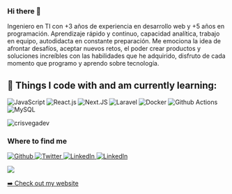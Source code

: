 ### Hi there 👋

<p>Ingeniero en TI con +3 años de experiencia en desarrollo web y +5 años en programación. Aprendizaje rápido y continuo, capacidad analítica, trabajo en equipo, autodidacta en constante preparación. Me emociona la idea de afrontar desafíos, aceptar nuevos retos, el poder crear productos y soluciones increíbles con las habilidades que he adquirido, disfruto de cada momento que programo y aprendo sobre tecnología.</p>

<h2>🚀 Things I code with and am currently learning:</h2>

![JavaScript](https://img.shields.io/badge/javascript-323330.svg?style=for-the-badge&logo=javascript&logoColor=%23F7DF1E)
![React.js](https://img.shields.io/badge/reactjs-09d9fe.svg?style=for-the-badge&logo=react&logoColor=FFFFFF)
![Next.JS](https://img.shields.io/badge/Next.JS-black?style=for-the-badge&logo=next.js&logoColor=white)
![Laravel](https://img.shields.io/badge/laravel-ff2d20.svg?style=for-the-badge&logo=laravel&logoColor=%23ffffff)
![Docker](https://img.shields.io/badge/docker-46a2f1.svg?style=for-the-badge&logo=docker&logoColor=%23ffffff)
![Github Actions](https://img.shields.io/badge/github%20actions-010101.svg?style=for-the-badge&logo=github&logoColor=%23ffffff)
![MySQL](https://img.shields.io/badge/mysql-black.svg?style=for-the-badge&logo=mysql&logoColor=white)

<img src="https://github-readme-stats.vercel.app/api?username=crisvegadev&show_icons=true&count_private=true&theme=dark" alt="crisvegadev" />

<h3>Where to find me</h3>
<p>
    <a href="https://github.com/crisvegadev" target="_blank">
        <img alt="Github" src="https://img.shields.io/badge/GitHub-%2312100E.svg?&style=for-the-badge&logo=Github&logoColor=white" />
    </a> 
    <a href="https://twitter.com/crisvegadev" target="_blank">
        <img alt="Twitter" src="https://img.shields.io/badge/twitter-%231DA1F2.svg?&style=for-the-badge&logo=twitter&logoColor=white" />
    </a> 
    <a href="https://www.linkedin.com/in/crisvegadev" target="_blank">
        <img alt="LinkedIn" src="https://img.shields.io/badge/linkedin-%230077B5.svg?&style=for-the-badge&logo=linkedin&logoColor=white" />
    </a>
    <a href="https://www.frontendmentor.io/profile/crisvegadev" target="_blank">
        <img alt="LinkedIn" src="https://img.shields.io/badge/frontendmentor-ffffff.svg?&style=for-the-badge&logo=frontendmentor&logoColor=0077B5" />
    </a>
</p>
<a href="https://visitcount.itsvg.in">
  <img src="https://visitcount.itsvg.in/api?id=crisvegadev&label=Profile%20Views&color=12&icon=5&pretty=true" />
</a>
<p>
    <a href="https://crisvega.dev/">➡️ Check out my website</a>
</p>
